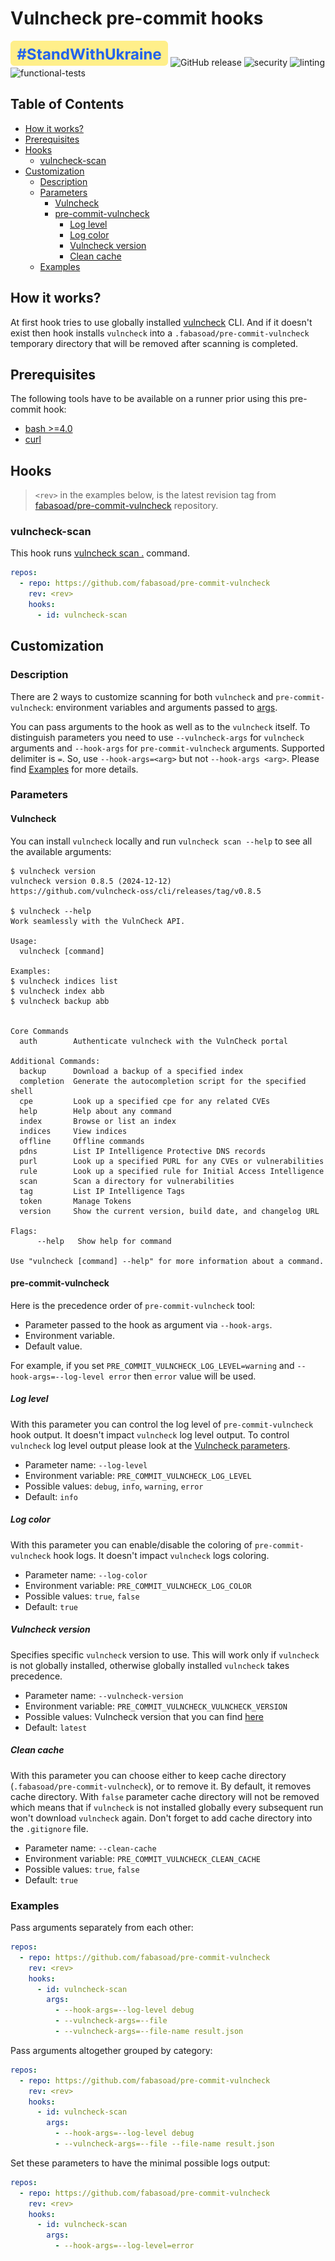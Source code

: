 # Vulncheck pre-commit hooks

[![Stand With Ukraine](https://raw.githubusercontent.com/vshymanskyy/StandWithUkraine/main/badges/StandWithUkraine.svg)](https://stand-with-ukraine.pp.ua)
![GitHub release](https://img.shields.io/github/v/release/fabasoad/pre-commit-vulncheck?include_prereleases)
![security](https://github.com/fabasoad/pre-commit-vulncheck/actions/workflows/security.yml/badge.svg)
![linting](https://github.com/fabasoad/pre-commit-vulncheck/actions/workflows/linting.yml/badge.svg)
![functional-tests](https://github.com/fabasoad/pre-commit-vulncheck/actions/workflows/functional-tests.yml/badge.svg)

## Table of Contents

- [How it works?](#how-it-works)
- [Prerequisites](#prerequisites)
- [Hooks](#hooks)
  - [vulncheck-scan](#vulncheck-scan)
- [Customization](#customization)
  - [Description](#description)
  - [Parameters](#parameters)
    - [Vulncheck](#vulncheck)
    - [pre-commit-vulncheck](#pre-commit-vulncheck)
      - [Log level](#log-level)
      - [Log color](#log-color)
      - [Vulncheck version](#vulncheck-version)
      - [Clean cache](#clean-cache)
  - [Examples](#examples)

## How it works?

At first hook tries to use globally installed [vulncheck](https://github.com/vulncheck-oss/cli)
CLI. And if it doesn't exist then hook installs `vulncheck` into a
`.fabasoad/pre-commit-vulncheck` temporary directory that will be removed after
scanning is completed.

## Prerequisites

The following tools have to be available on a runner prior using this pre-commit
hook:

- [bash >=4.0](https://www.gnu.org/software/bash/)
- [curl](https://curl.se/)

## Hooks

<!-- markdownlint-disable-next-line MD013 -->

> `<rev>` in the examples below, is the latest revision tag from [fabasoad/pre-commit-vulncheck](https://github.com/fabasoad/pre-commit-vulncheck/releases)
> repository.

### vulncheck-scan

This hook runs [vulncheck scan .](https://github.com/vulncheck-oss/cli?tab=readme-ov-file#scan-a-repository-for-vulnerabilities)
command.

```yaml
repos:
  - repo: https://github.com/fabasoad/pre-commit-vulncheck
    rev: <rev>
    hooks:
      - id: vulncheck-scan
```

## Customization

### Description

There are 2 ways to customize scanning for both `vulncheck` and `pre-commit-vulncheck`:
environment variables and arguments passed to [args](https://pre-commit.com/#config-args).

You can pass arguments to the hook as well as to the `vulncheck` itself. To distinguish
parameters you need to use `--vulncheck-args` for `vulncheck` arguments and `--hook-args`
for `pre-commit-vulncheck` arguments. Supported delimiter is `=`. So, use `--hook-args=<arg>`
but not `--hook-args <arg>`. Please find [Examples](#examples) for more details.

### Parameters

#### Vulncheck

You can install `vulncheck` locally and run `vulncheck scan --help` to see all
the available arguments:

<!-- markdownlint-disable MD013 -->

```shell
$ vulncheck version
vulncheck version 0.8.5 (2024-12-12)
https://github.com/vulncheck-oss/cli/releases/tag/v0.8.5

$ vulncheck --help
Work seamlessly with the VulnCheck API.

Usage:
  vulncheck [command]

Examples:
$ vulncheck indices list
$ vulncheck index abb
$ vulncheck backup abb


Core Commands
  auth        Authenticate vulncheck with the VulnCheck portal

Additional Commands:
  backup      Download a backup of a specified index
  completion  Generate the autocompletion script for the specified shell
  cpe         Look up a specified cpe for any related CVEs
  help        Help about any command
  index       Browse or list an index
  indices     View indices
  offline     Offline commands
  pdns        List IP Intelligence Protective DNS records
  purl        Look up a specified PURL for any CVEs or vulnerabilities
  rule        Look up a specified rule for Initial Access Intelligence
  scan        Scan a directory for vulnerabilities
  tag         List IP Intelligence Tags
  token       Manage Tokens
  version     Show the current version, build date, and changelog URL

Flags:
      --help   Show help for command

Use "vulncheck [command] --help" for more information about a command.
```

<!-- markdownlint-enable MD013 -->

#### pre-commit-vulncheck

Here is the precedence order of `pre-commit-vulncheck` tool:

- Parameter passed to the hook as argument via `--hook-args`.
- Environment variable.
- Default value.

For example, if you set `PRE_COMMIT_VULNCHECK_LOG_LEVEL=warning` and `--hook-args=--log-level
error` then `error` value will be used.

##### Log level

With this parameter you can control the log level of `pre-commit-vulncheck` hook
output. It doesn't impact `vulncheck` log level output. To control `vulncheck`
log level output please look at the [Vulncheck parameters](#vulncheck).

- Parameter name: `--log-level`
- Environment variable: `PRE_COMMIT_VULNCHECK_LOG_LEVEL`
- Possible values: `debug`, `info`, `warning`, `error`
- Default: `info`

##### Log color

With this parameter you can enable/disable the coloring of `pre-commit-vulncheck`
hook logs. It doesn't impact `vulncheck` logs coloring.

- Parameter name: `--log-color`
- Environment variable: `PRE_COMMIT_VULNCHECK_LOG_COLOR`
- Possible values: `true`, `false`
- Default: `true`

##### Vulncheck version

Specifies specific `vulncheck` version to use. This will work only if `vulncheck`
is not globally installed, otherwise globally installed `vulncheck` takes precedence.

- Parameter name: `--vulncheck-version`
- Environment variable: `PRE_COMMIT_VULNCHECK_VULNCHECK_VERSION`
- Possible values: Vulncheck version that you can find [here](https://github.com/vulncheck-oss/cli/releases)
- Default: `latest`

##### Clean cache

With this parameter you can choose either to keep cache directory (`.fabasoad/pre-commit-vulncheck`),
or to remove it. By default, it removes cache directory. With `false` parameter
cache directory will not be removed which means that if `vulncheck` is not installed
globally every subsequent run won't download `vulncheck` again. Don't forget to
add cache directory into the `.gitignore` file.

- Parameter name: `--clean-cache`
- Environment variable: `PRE_COMMIT_VULNCHECK_CLEAN_CACHE`
- Possible values: `true`, `false`
- Default: `true`

### Examples

Pass arguments separately from each other:

```yaml
repos:
  - repo: https://github.com/fabasoad/pre-commit-vulncheck
    rev: <rev>
    hooks:
      - id: vulncheck-scan
        args:
          - --hook-args=--log-level debug
          - --vulncheck-args=--file
          - --vulncheck-args=--file-name result.json
```

Pass arguments altogether grouped by category:

```yaml
repos:
  - repo: https://github.com/fabasoad/pre-commit-vulncheck
    rev: <rev>
    hooks:
      - id: vulncheck-scan
        args:
          - --hook-args=--log-level debug
          - --vulncheck-args=--file --file-name result.json
```

Set these parameters to have the minimal possible logs output:

```yaml
repos:
  - repo: https://github.com/fabasoad/pre-commit-vulncheck
    rev: <rev>
    hooks:
      - id: vulncheck-scan
        args:
          - --hook-args=--log-level=error
```
